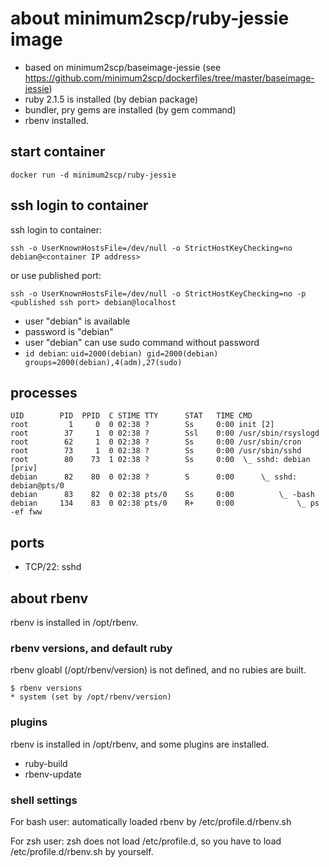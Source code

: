 # about minimum2scp/ruby-jessie image

 * based on minimum2scp/baseimage-jessie (see https://github.com/minimum2scp/dockerfiles/tree/master/baseimage-jessie)
 * ruby 2.1.5 is installed (by debian package)
 * bundler, pry gems are installed (by gem command)
 * rbenv installed.

## start container

```
docker run -d minimum2scp/ruby-jessie
```

## ssh login to container

ssh login to container:

```
ssh -o UserKnownHostsFile=/dev/null -o StrictHostKeyChecking=no debian@<container IP address>
```

or use published port:

```
ssh -o UserKnownHostsFile=/dev/null -o StrictHostKeyChecking=no -p <published ssh port> debian@localhost
```

 * user "debian" is available
 * password is "debian"
 * user "debian" can use sudo command without password
 * `id debian`: `uid=2000(debian) gid=2000(debian) groups=2000(debian),4(adm),27(sudo)`

## processes

```
UID        PID  PPID  C STIME TTY      STAT   TIME CMD
root         1     0  0 02:38 ?        Ss     0:00 init [2]  
root        37     1  0 02:38 ?        Ssl    0:00 /usr/sbin/rsyslogd
root        62     1  0 02:38 ?        Ss     0:00 /usr/sbin/cron
root        73     1  0 02:38 ?        Ss     0:00 /usr/sbin/sshd
root        80    73  1 02:38 ?        Ss     0:00  \_ sshd: debian [priv]
debian      82    80  0 02:38 ?        S      0:00      \_ sshd: debian@pts/0
debian      83    82  0 02:38 pts/0    Ss     0:00          \_ -bash
debian     134    83  0 02:38 pts/0    R+     0:00              \_ ps -ef fww
```

## ports

 * TCP/22: sshd

## about rbenv

rbenv is installed in /opt/rbenv.

### rbenv versions, and default ruby

rbenv gloabl (/opt/rbenv/version) is not defined, and no rubies are built.

```
$ rbenv versions
* system (set by /opt/rbenv/version)
```

### plugins

rbenv is installed in /opt/rbenv, and some plugins are installed.

 * ruby-build
 * rbenv-update

### shell settings

For bash user: automatically loaded rbenv by /etc/profile.d/rbenv.sh

For zsh user: zsh does not load /etc/profile.d, so you have to load /etc/profile.d/rbenv.sh by yourself.


